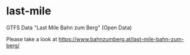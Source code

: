 # last-mile
GTFS Data "Last Mile Bahn zum Berg" (Open Data)

Please take a look at https://www.bahnzumberg.at/last-mile-bahn-zum-berg/
